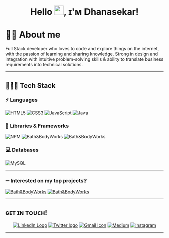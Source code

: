 <h1 align="center"> Hello <img src="https://raw.githubusercontent.com/MartinHeinz/MartinHeinz/master/wave.gif" width="30px">, ɪ'ᴍ Dhanasekar! </h1>

# :sassy_man:  About me
Full Stack developer who loves to code and explore things on the internet, with the passion of learning and sharing knowledge. Strong in design and integration with intuitive problem-solving skills & ability to translate business requirements into technical solutions.

---
## 👨🏻‍💻 Tech Stack
### ⚡ Languages
![HTML5](https://img.shields.io/badge/HTML5-E34F26?style=for-the-badge&logo=html5&logoColor=white)
![CSS3](https://img.shields.io/badge/CSS3-1572B6?style=for-the-badge&logo=css3&logoColor=white)
![JavaScript](https://img.shields.io/badge/JavaScript-323330?style=for-the-badge&logo=javascript&logoColor=F7DF1E)
![Java](https://img.shields.io/badge/Java-ED8B00?style=for-the-badge&logo=java&logoColor=white)

### 🚀 Libraries & Frameworks
![NPM](https://img.shields.io/badge/npm-CB3837?style=for-the-badge&logo=npm&logoColor=white)
<img src="https://img.shields.io/static/v1?style=for-the-badge&message=Java-Collections&color=3C79B5&logo=Bath&BodyWorks&logoColor=FFFFFF&label=" alt="Bath&BodyWorks"/>
<img src="https://img.shields.io/static/v1?style=for-the-badge&message=Hibernate&color=B2A573&logo=Bath&BodyWorks&logoColor=FFFFFF&label=" alt="Bath&BodyWorks"/>


### 💻 Databases
![MySQL](https://img.shields.io/badge/MySQL-00000F?style=for-the-badge&logo=mysql&logoColor=white)

---

### :heavy_minus_sign: Interested on my top projects?

<p>
<a href="https://github.com/sathish-dhana/Bath-Bodyworks" target="blank"><img src="https://img.shields.io/static/v1?style=for-the-badge&message=Bath-Bodyworks&color=E30184&logo=Bath&BodyWorks&logoColor=FFFFFF&label=" alt="Bath&BodyWorks"/></a>
  <a href="https://github.com/sathish-dhana/Snapdeal" target="blank"><img src="https://img.shields.io/static/v1?style=for-the-badge&message=Snapdeal&color=F2203E&logo=Bath&BodyWorks&logoColor=FFFFFF&label=" alt="Bath&BodyWorks"/></a>
</p>

---

## ɢᴇᴛ ɪɴ ᴛᴏᴜᴄʜ!
<p align="center">
<a href="https://www.linkedin.com/in/kdhanasekar166/" title="LinkedIn"><img src="https://img.shields.io/badge/LinkedIn-0077B5?style=for-the-badge&logo=linkedin&logoColor=white"  alt="LinkedIn Logo"  /></a>  
<a href="https://twitter.com/kdhanasekar166" title="Twitter"><img src="https://img.shields.io/badge/Twitter-1DA1F2?style=for-the-badge&logo=twitter&logoColor=white"  alt="Twitter logo" /></a>
  <a href="mailto:kdhanasekar166@gmail.com" title="Write me an email"><img src="https://img.shields.io/badge/Gmail-D14836?style=for-the-badge&logo=gmail&logoColor=white"  alt="Gmail Icon" /></a>
<a href="https://medium.com/@kdhanasekar166"><img src="https://img.shields.io/badge/Medium-12100E?style=for-the-badge&logo=medium&logoColor=white" title="Medium"><a>
  <a href="https://www.instagram.com/sathish__dhana/"><img src="https://img.shields.io/badge/Instagram-E4405F?style=for-the-badge&logo=instagram&logoColor=white" title="Instagram"><a>
</p>

---

<!--<img alt="React" src="https://img.shields.io/badge/-React-45b8d8?style=flat-square&logo=react&logoColor=white" />-->

<!--### :heavy_minus_sign: Interested on my Story?
When I graduated as a civil engineer, I never thought that I would be on the path to become a web developer. I started my career as a site engineer, then worked as a rebar detailer for the next 3 years.
However, the job did not provide me the satisfaction that I was seeking for my career growth. This is when I came across the career option of web development and was immediately intrigued.

While I was exploring career paths on web development, I learned about Masai school and joined a 30-weeks full-time course on Full-Stack Web Development. Ever since, I became determined to learn new skills and frameworks. I was able to apply my learnings while developing projects and that became an enjoyable process.

I started from scratch with next to no knowledge about web development. But, in the span on 2 months I was able to build an E-commerce page with proper flow and validations. This experience ignited a spark in me to learn and develop more.

With Masai school, I have developed my skills with hands-on experience on MERN stack, critical thinking by solving Data Structures and Algorithms. Through learning and implementing, I have become an expert in JavaScript, HTML, and CSS.

My previous work experience, combined with everything that I have learnt in the past few months has enhanced my skills in coordination, clear communication and decision making.

My leisure interest include travelling, reading books, exploring movies and listening to music.

Looking forward to applying the acquired skills on solving intricate problems and making life much easier.
Feel free to reach me at: taherahmed.sj.95@gmail.com.
You can view my work at:-->




 



<!--
**taherahmed14/taherahmed14** is a ✨ _special_ ✨ repository because its `README.md` (this file) appears on your GitHub profile.

Here are some ideas to get you started:

- 🔭 I’m currently working on ...
- 🌱 I’m currently learning ...
- 👯 I’m looking to collaborate on ...
- 🤔 I’m looking for help with ...
- 💬 Ask me about ...
- 📫 How to reach me: ...
- 😄 Pronouns: ...
- ⚡ Fun fact: ...
-->

